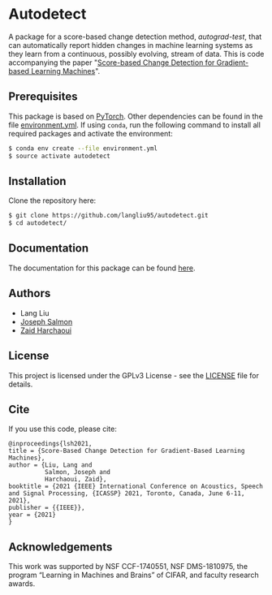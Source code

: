 # Autodetect
A package for a score-based change detection method, *autograd-test*, that can automatically report hidden changes in machine learning systems as they learn from a continuous, possibly evolving, stream of data.
This is code accompanying the paper "[Score-based Change Detection for Gradient-based Learning Machines](https://stat.uw.edu/sites/default/files/2019-07/tr652.pdf)".

## Prerequisites
This package is based on [PyTorch](https://pytorch.org/). Other dependencies can be found in the file [environment.yml](environment.yml).
If using ``conda``, run the following command to install all required packages and activate the environment:
```bash
$ conda env create --file environment.yml
$ source activate autodetect
```

## Installation
Clone the repository here:
```bash
$ git clone https://github.com/langliu95/autodetect.git
$ cd autodetect/
```

## Documentation
The documentation for this package can be found [here](https://www.stat.washington.edu/~liu16/autodetect/).

## Authors
* Lang Liu
* [Joseph Salmon](http://josephsalmon.eu/)
* [Zaid Harchaoui](http://faculty.washington.edu/zaid/)

## License
This project is licensed under the GPLv3 License - see the [LICENSE](LICENSE) file for details.

## Cite
If you use this code, please cite:

```
@inproceedings{lsh2021,
title = {Score-Based Change Detection for Gradient-Based Learning Machines},
author = {Liu, Lang and
          Salmon, Joseph and
          Harchaoui, Zaid},
booktitle = {2021 {IEEE} International Conference on Acoustics, Speech and Signal Processing, {ICASSP} 2021, Toronto, Canada, June 6-11, 2021},
publisher = {{IEEE}},
year = {2021}
}
```

## Acknowledgements
This work was supported by NSF CCF-1740551, NSF DMS-1810975, the program “Learning in
Machines and Brains” of CIFAR, and faculty research awards.
